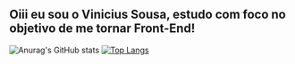 ## Oiii eu sou o Vinicius Sousa, estudo com foco no objetivo de me tornar Front-End!


![Anurag's GitHub stats](https://github-readme-stats.vercel.app/api?username=ViniS0usa&count_private=true&card_width=380px&show_icons=true&theme=tokyonight)     [![Top Langs](https://github-readme-stats.vercel.app/api/top-langs/?username=ViniS0usa&card_width=380px&theme=tokyonight)](https://github.com/Vinis0usa/github-readme-stats)
